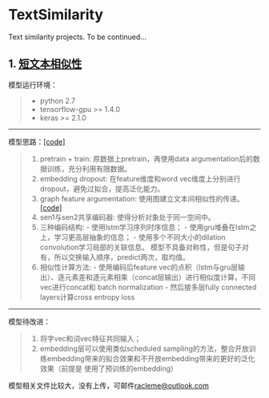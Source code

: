 # TextSimilarity
Text similarity projects.      To be continued...         

## 1. [短文本相似性](短文本相似性/)
   
   模型运行环境：
   > - python 2.7
   > - tensorflow-gpu >= 1.4.0
   > - keras >= 2.1.0
   
---
   
   模型思路：[[code]]()
   > 1. pretrain + train: 原数据上pretrain，再使用data argumentation后的数据训练，充分利用有限数据。
   > 2. embedding dropout: 在feature维度和word vec维度上分别进行dropout，避免过拟合，提高泛化能力。
   > 3. graph feature argumentation: 使用图建立文本间相似性的传递。[[code]](短文本相似性/code/graph_feature_generate.ipynb)
   > 4. sen1与sen2共享编码器: 使得分析对象处于同一空间中。
   > 5. 三种编码结构: 
         - 使用lstm学习序列时序信息；
         - 使用gru堆叠在lstm之上，学习更高层抽象的信息；
         - 使用多个不同大小的dilation convolution学习局部的关联信息。
        模型不具备对称性，但是句子对有，所以交换输入顺序，predict两次，取均值。
   > 6. 相似性计算方法:
         - 使用编码后feature vec的点积（lstm与gru层输出）、逐元素差和逐元素相乘（concat层输出）进行相似度计算，不同vec进行concat和
           batch normalization
         - 然后接多层fully connected layers计算cross entropy loss
         
 ---
 
   模型待改进：
   > 1. 将字vec和词vec特征共同输入；
   > 2. embedding层可以使用类似scheduled sampling的方法，整合开放训练embedding带来的拟合效果和不开放embedding带来的更好的泛化效果（前提是
   使用了预训练的embedding）
   
模型相关文件比较大，没有上传，可邮件<racleme@outlook.com>
